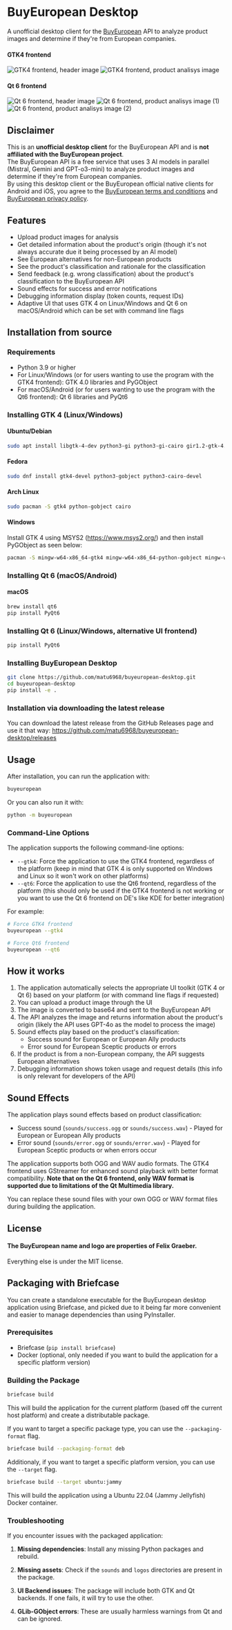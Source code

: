 # BuyEuropean Desktop

A unofficial desktop client for the [BuyEuropean](https://buyeuropean.io/) API to analyze product images and determine if they're from European companies.

#### GTK4 frontend
![GTK4 frontend, header image](assets/image-header-gtk4.png)
![GTK4 frontend, product analisys image](assets/image-product-gtk4.png)

#### Qt 6 frontend
![Qt 6 frontend, header image](assets/image-header-qt6.png)
![Qt 6 frontend, product analisys image (1)](assets/image-product-qt6.png)
![Qt 6 frontend, product analisys image (2)](assets/image-product-qt6-2.png)

## Disclaimer

This is an **unofficial desktop client** for the BuyEuropean API and is **not affiliated with the BuyEuropean project**.  
The BuyEuropean API is a free service that uses 3 AI models in parallel (Mistral, Gemini and GPT-o3-mini) to analyze product images and determine if they're from European companies.  
By using this desktop client or the BuyEuropean official native clients for Android and iOS, you agree to the [BuyEuropean terms and conditions](https://buyeuropean.io/terms) and [BuyEuropean privacy policy](https://buyeuropean.io/privacy-policy). 

## Features

- Upload product images for analysis
- Get detailed information about the product's origin (though it's not always accurate due it being processed by an AI model)
- See European alternatives for non-European products
- See the product's classification and rationale for the classification
- Send feedback (e.g. wrong classification) about the product's classification to the BuyEuropean API
- Sound effects for success and error notifications
- Debugging information display (token counts, request IDs)
- Adaptive UI that uses GTK 4 on Linux/Windows and Qt 6 on macOS/Android which can be set with command line flags

## Installation from source

### Requirements

- Python 3.9 or higher
- For Linux/Windows (or for users wanting to use the program with the GTK4 frontend): GTK 4.0 libraries and PyGObject
- For macOS/Android (or for users wanting to use the program with the Qt6 frontend): Qt 6 libraries and PyQt6

### Installing GTK 4 (Linux/Windows)

#### Ubuntu/Debian
```bash
sudo apt install libgtk-4-dev python3-gi python3-gi-cairo gir1.2-gtk-4.0
```

#### Fedora
```bash
sudo dnf install gtk4-devel python3-gobject python3-cairo-devel
```

#### Arch Linux
```bash
sudo pacman -S gtk4 python-gobject cairo
```

#### Windows
Install GTK 4 using MSYS2 (https://www.msys2.org/) and then install PyGObject as seen below:

```bash
pacman -S mingw-w64-x86_64-gtk4 mingw-w64-x86_64-python-gobject mingw-w64-x86_64-cairo
```   

### Installing Qt 6 (macOS/Android)

#### macOS
```bash
brew install qt6
pip install PyQt6
```

### Installing Qt 6 (Linux/Windows, alternative UI frontend)
```bash
pip install PyQt6
```

### Installing BuyEuropean Desktop

```bash
git clone https://github.com/matu6968/buyeuropean-desktop.git
cd buyeuropean-desktop
pip install -e .
```

### Installation via downloading the latest release

You can download the latest release from the GitHub Releases page and use it that way: https://github.com/matu6968/buyeuropean-desktop/releases

## Usage

After installation, you can run the application with:

```bash
buyeuropean
```

Or you can also run it with:

```bash
python -m buyeuropean
```

### Command-Line Options

The application supports the following command-line options:

- `--gtk4`: Force the application to use the GTK4 frontend, regardless of the platform 
(keep in mind that GTK 4 is only supported on Windows and Linux so it won't work on other platforms)
- `--qt6`: Force the application to use the Qt6 frontend, regardless of the platform
(this should only be used if the GTK4 frontend is not working or you want to use the Qt 6 frontend on DE's like KDE for better integration)

For example:

```bash
# Force GTK4 frontend
buyeuropean --gtk4

# Force Qt6 frontend
buyeuropean --qt6
```

## How it works

1. The application automatically selects the appropriate UI toolkit (GTK 4 or Qt 6) based on your platform (or with command line flags if requested)
2. You can upload a product image through the UI
3. The image is converted to base64 and sent to the BuyEuropean API
4. The API analyzes the image and returns information about the product's origin (likely the API uses GPT-4o as the model to process the image)
5. Sound effects play based on the product's classification:
   - Success sound for European or European Ally products
   - Error sound for European Sceptic products or errors
6. If the product is from a non-European company, the API suggests European alternatives
7. Debugging information shows token usage and request details (this info is only relevant for developers of the API)

## Sound Effects

The application plays sound effects based on product classification:

- Success sound (`sounds/success.ogg` or `sounds/success.wav`) - Played for European or European Ally products
- Error sound (`sounds/error.ogg` or `sounds/error.wav`) - Played for European Sceptic products or when errors occur

The application supports both OGG and WAV audio formats. The GTK4 frontend uses GStreamer for enhanced sound playback with better format compatibility.
**Note that on the Qt 6 frontend, only WAV format is supported due to limitations of the Qt Multimedia library.**

You can replace these sound files with your own OGG or WAV format files during building the application.

## License

#### The BuyEuropean name and logo are properties of Felix Graeber.
Everything else is under the MIT license.

## Packaging with Briefcase

You can create a standalone executable for the BuyEuropean desktop application using Briefcase, and picked due to it being far more convenient and easier to manage dependencies than using PyInstaller.

### Prerequisites

- Briefcase (`pip install briefcase`)
- Docker (optional, only needed if you want to build the application for a specific platform version)

### Building the Package

```bash
briefcase build
```

This will build the application for the current platform (based off the current host platform) and create a distributable package.

If you want to target a specific package type, you can use the `--packaging-format` flag.

```bash
briefcase build --packaging-format deb
```

Additionaly, if you want to target a specific platform version, you can use the `--target` flag.

```bash
briefcase build --target ubuntu:jammy
```

This will build the application using a Ubuntu 22.04 (Jammy Jellyfish) Docker container.

### Troubleshooting

If you encounter issues with the packaged application:

1. **Missing dependencies**: Install any missing Python packages and rebuild.

2. **Missing assets**: Check if the `sounds` and `logos` directories are present in the package.

3. **UI Backend issues**: The package will include both GTK and Qt backends. If one fails, it will try to use the other.

4. **GLib-GObject errors**: These are usually harmless warnings from Qt and can be ignored.
